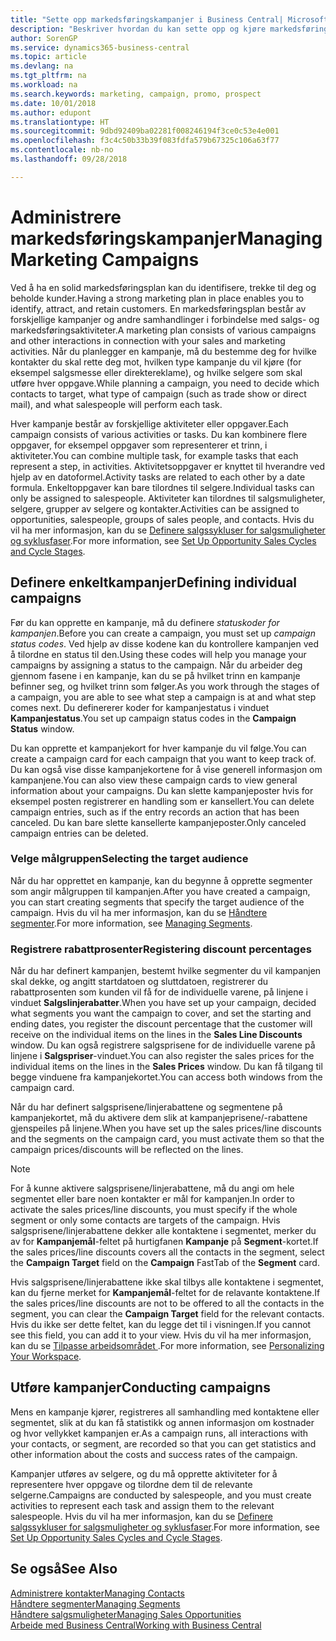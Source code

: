 ```yaml
---
title: "Sette opp markedsføringskampanjer i Business Central| Microsoft-dokumentasjon"
description: "Beskriver hvordan du kan sette opp og kjøre markedsføringskampanjer i Business Central for å identifisere og trekke til deg prospekter og beholde kunder."
author: SorenGP
ms.service: dynamics365-business-central
ms.topic: article
ms.devlang: na
ms.tgt_pltfrm: na
ms.workload: na
ms.search.keywords: marketing, campaign, promo, prospect
ms.date: 10/01/2018
ms.author: edupont
ms.translationtype: HT
ms.sourcegitcommit: 9dbd92409ba02281f008246194f3ce0c53e4e001
ms.openlocfilehash: f3c4c50b33b39f083fdfa579b67325c106a63f77
ms.contentlocale: nb-no
ms.lasthandoff: 09/28/2018

---
```

# <a name="managing-marketing-campaigns"></a><span data-ttu-id="14c4d-103">Administrere markedsføringskampanjer</span><span class="sxs-lookup"><span data-stu-id="14c4d-103">Managing Marketing Campaigns</span></span>
<span data-ttu-id="14c4d-104">Ved å ha en solid markedsføringsplan kan du identifisere, trekke til deg og beholde kunder.</span><span class="sxs-lookup"><span data-stu-id="14c4d-104">Having a strong marketing plan in place enables you to identify, attract, and retain customers.</span></span> <span data-ttu-id="14c4d-105">En markedsføringsplan består av forskjellige kampanjer og andre samhandlinger i forbindelse med salgs- og markedsføringsaktiviteter.</span><span class="sxs-lookup"><span data-stu-id="14c4d-105">A marketing plan consists of various campaigns and other interactions in connection with your sales and marketing activities.</span></span> <span data-ttu-id="14c4d-106">Når du planlegger en kampanje, må du bestemme deg for hvilke kontakter du skal rette deg mot, hvilken type kampanje du vil kjøre (for eksempel salgsmesse eller direktereklame), og hvilke selgere som skal utføre hver oppgave.</span><span class="sxs-lookup"><span data-stu-id="14c4d-106">While planning a campaign, you need to decide which contacts to target, what type of campaign (such as trade show or direct mail), and what salespeople will perform each task.</span></span>

<span data-ttu-id="14c4d-107">Hver kampanje består av forskjellige aktiviteter eller oppgaver.</span><span class="sxs-lookup"><span data-stu-id="14c4d-107">Each campaign consists of various activities or tasks.</span></span> <span data-ttu-id="14c4d-108">Du kan kombinere flere oppgaver, for eksempel oppgaver som representerer et trinn, i aktiviteter.</span><span class="sxs-lookup"><span data-stu-id="14c4d-108">You can combine multiple task, for example tasks that each represent a step, in activities.</span></span> <span data-ttu-id="14c4d-109">Aktivitetsoppgaver er knyttet til hverandre ved hjelp av en datoformel.</span><span class="sxs-lookup"><span data-stu-id="14c4d-109">Activity tasks are related to each other by a date formula.</span></span> <span data-ttu-id="14c4d-110">Enkeltoppgaver kan bare tilordnes til selgere.</span><span class="sxs-lookup"><span data-stu-id="14c4d-110">Individual tasks can only be assigned to salespeople.</span></span> <span data-ttu-id="14c4d-111">Aktiviteter kan tilordnes til salgsmuligheter, selgere, grupper av selgere og kontakter.</span><span class="sxs-lookup"><span data-stu-id="14c4d-111">Activities can be assigned to opportunities, salespeople, groups of sales people, and contacts.</span></span> <span data-ttu-id="14c4d-112">Hvis du vil ha mer informasjon, kan du se [Definere salgssykluser for salgsmuligheter og syklusfaser](marketing-how-setup-opportunity-sales-cycles-stages.md).</span><span class="sxs-lookup"><span data-stu-id="14c4d-112">For more information, see [Set Up Opportunity Sales Cycles and Cycle Stages](marketing-how-setup-opportunity-sales-cycles-stages.md).</span></span>

## <a name="defining-individual-campaigns"></a><span data-ttu-id="14c4d-113">Definere enkeltkampanjer</span><span class="sxs-lookup"><span data-stu-id="14c4d-113">Defining individual campaigns</span></span>
<span data-ttu-id="14c4d-114">Før du kan opprette en kampanje, må du definere *statuskoder for kampanjen*.</span><span class="sxs-lookup"><span data-stu-id="14c4d-114">Before you can create a campaign, you must set up *campaign status codes*.</span></span> <span data-ttu-id="14c4d-115">Ved hjelp av disse kodene kan du kontrollere kampanjen ved å tilordne en status til den.</span><span class="sxs-lookup"><span data-stu-id="14c4d-115">Using these codes will help you manage your campaigns by assigning a status to the campaign.</span></span> <span data-ttu-id="14c4d-116">Når du arbeider deg gjennom fasene i en kampanje, kan du se på hvilket trinn en kampanje befinner seg, og hvilket trinn som følger.</span><span class="sxs-lookup"><span data-stu-id="14c4d-116">As you work through the stages of a campaign, you are able to see what step a campaign is at and what step comes next.</span></span> <span data-ttu-id="14c4d-117">Du definererer koder for kampanjestatus i vinduet **Kampanjestatus**.</span><span class="sxs-lookup"><span data-stu-id="14c4d-117">You set up campaign status codes in the **Campaign Status** window.</span></span>

<span data-ttu-id="14c4d-118">Du kan opprette et kampanjekort for hver kampanje du vil følge.</span><span class="sxs-lookup"><span data-stu-id="14c4d-118">You can create a campaign card for each campaign that you want to keep track of.</span></span> <span data-ttu-id="14c4d-119">Du kan også vise disse kampanjekortene for å vise generell informasjon om kampanjene.</span><span class="sxs-lookup"><span data-stu-id="14c4d-119">You can also view these campaign cards to view general information about your campaigns.</span></span>
<span data-ttu-id="14c4d-120">Du kan slette kampanjeposter hvis for eksempel posten registrerer en handling som er kansellert.</span><span class="sxs-lookup"><span data-stu-id="14c4d-120">You can delete campaign entries, such as if the entry records an action that has been canceled.</span></span> <span data-ttu-id="14c4d-121">Du kan bare slette kansellerte kampanjeposter.</span><span class="sxs-lookup"><span data-stu-id="14c4d-121">Only canceled campaign entries can be deleted.</span></span>

### <a name="selecting-the-target-audience"></a><span data-ttu-id="14c4d-122">Velge målgruppen</span><span class="sxs-lookup"><span data-stu-id="14c4d-122">Selecting the target audience</span></span>
<span data-ttu-id="14c4d-123">Når du har opprettet en kampanje, kan du begynne å opprette segmenter som angir målgruppen til kampanjen.</span><span class="sxs-lookup"><span data-stu-id="14c4d-123">After you have created a campaign, you can start creating segments that specify the target audience of the campaign.</span></span> <span data-ttu-id="14c4d-124">Hvis du vil ha mer informasjon, kan du se [Håndtere segmenter](marketing-segments.md).</span><span class="sxs-lookup"><span data-stu-id="14c4d-124">For more information, see [Managing Segments](marketing-segments.md).</span></span>

### <a name="registering-discount-percentages"></a><span data-ttu-id="14c4d-125">Registrere rabattprosenter</span><span class="sxs-lookup"><span data-stu-id="14c4d-125">Registering discount percentages</span></span>
<span data-ttu-id="14c4d-126">Når du har definert kampanjen, bestemt hvilke segmenter du vil kampanjen skal dekke, og angitt startdatoen og sluttdatoen, registrerer du rabattprosenten som kunden vil få for de individuelle varene, på linjene i vinduet **Salgslinjerabatter**.</span><span class="sxs-lookup"><span data-stu-id="14c4d-126">When you have set up your campaign, decided what segments you want the campaign to cover, and set the starting and ending dates, you register the discount percentage that the customer will receive on the individual items on the lines in the **Sales Line Discounts** window.</span></span> <span data-ttu-id="14c4d-127">Du kan også registrere salgsprisene for de individuelle varene på linjene i **Salgspriser**-vinduet.</span><span class="sxs-lookup"><span data-stu-id="14c4d-127">You can also register the sales prices for the individual items on the lines in the **Sales Prices** window.</span></span> <span data-ttu-id="14c4d-128">Du kan få tilgang til begge vinduene fra kampanjekortet.</span><span class="sxs-lookup"><span data-stu-id="14c4d-128">You can access both windows from the campaign card.</span></span>

 <span data-ttu-id="14c4d-129">Når du har definert salgsprisene/linjerabattene og segmentene på kampanjekortet, må du aktivere dem slik at kampanjeprisene/-rabattene gjenspeiles på linjene.</span><span class="sxs-lookup"><span data-stu-id="14c4d-129">When you have set up the sales prices/line discounts and the segments on the campaign card, you must activate them so that the campaign prices/discounts will be reflected on the lines.</span></span>

> [!NOTE]  
>   <span data-ttu-id="14c4d-130">For å kunne aktivere salgsprisene/linjerabattene, må du angi om hele segmentet eller bare noen kontakter er mål for kampanjen.</span><span class="sxs-lookup"><span data-stu-id="14c4d-130">In order to activate the sales prices/line discounts, you must specify if the whole segment or only some contacts are targets of the campaign.</span></span> <span data-ttu-id="14c4d-131">Hvis salgsprisene/linjerabattene dekker alle kontaktene i segmentet, merker du av for **Kampanjemål**-feltet på hurtigfanen **Kampanje** på **Segment**-kortet.</span><span class="sxs-lookup"><span data-stu-id="14c4d-131">If the sales prices/line discounts covers all the contacts in the segment, select the **Campaign Target** field on the **Campaign** FastTab of the **Segment** card.</span></span>

<span data-ttu-id="14c4d-132">Hvis salgsprisene/linjerabattene ikke skal tilbys alle kontaktene i segmentet, kan du fjerne merket for **Kampanjemål**-feltet for de relavante kontaktene.</span><span class="sxs-lookup"><span data-stu-id="14c4d-132">If the sales prices/line discounts are not to be offered to all the contacts in the segment, you can clear the **Campaign Target** field for the relevant contacts.</span></span> <span data-ttu-id="14c4d-133">Hvis du ikke ser dette feltet, kan du legge det til i visningen.</span><span class="sxs-lookup"><span data-stu-id="14c4d-133">If you cannot see this field, you can add it to your view.</span></span> <span data-ttu-id="14c4d-134">Hvis du vil ha mer informasjon, kan du se [Tilpasse arbeidsområdet ](ui-personalization-user.md).</span><span class="sxs-lookup"><span data-stu-id="14c4d-134">For more information, see [Personalizing Your Workspace](ui-personalization-user.md).</span></span>

## <a name="conducting-campaigns"></a><span data-ttu-id="14c4d-135">Utføre kampanjer</span><span class="sxs-lookup"><span data-stu-id="14c4d-135">Conducting campaigns</span></span>
<span data-ttu-id="14c4d-136">Mens en kampanje kjører, registreres all samhandling med kontaktene eller segmentet, slik at du kan få statistikk og annen informasjon om kostnader og hvor vellykket kampanjen er.</span><span class="sxs-lookup"><span data-stu-id="14c4d-136">As a campaign runs, all interactions with your contacts, or segment, are recorded so that you can get statistics and other information about the costs and success rates of the campaign.</span></span>

<span data-ttu-id="14c4d-137">Kampanjer utføres av selgere, og du må opprette aktiviteter for å representere hver oppgave og tilordne dem til de relevante selgerne.</span><span class="sxs-lookup"><span data-stu-id="14c4d-137">Campaigns are conducted by salespeople, and you must create activities to represent each task and assign them to the relevant salespeople.</span></span> <span data-ttu-id="14c4d-138">Hvis du vil ha mer informasjon, kan du se [Definere salgssykluser for salgsmuligheter og syklusfaser](marketing-how-setup-opportunity-sales-cycles-stages.md).</span><span class="sxs-lookup"><span data-stu-id="14c4d-138">For more information, see [Set Up Opportunity Sales Cycles and Cycle Stages](marketing-how-setup-opportunity-sales-cycles-stages.md).</span></span>

## <a name="see-also"></a><span data-ttu-id="14c4d-139">Se også</span><span class="sxs-lookup"><span data-stu-id="14c4d-139">See Also</span></span>
[<span data-ttu-id="14c4d-140">Administrere kontakter</span><span class="sxs-lookup"><span data-stu-id="14c4d-140">Managing Contacts</span></span>](marketing-contacts.md)  
[<span data-ttu-id="14c4d-141">Håndtere segmenter</span><span class="sxs-lookup"><span data-stu-id="14c4d-141">Managing Segments</span></span>](marketing-segments.md)  
[<span data-ttu-id="14c4d-142">Håndtere salgsmuligheter</span><span class="sxs-lookup"><span data-stu-id="14c4d-142">Managing Sales Opportunities</span></span>](marketing-manage-sales-opportunities.md)  
[<span data-ttu-id="14c4d-143">Arbeide med Business Central</span><span class="sxs-lookup"><span data-stu-id="14c4d-143">Working with Business Central</span></span>](ui-work-product.md)  

